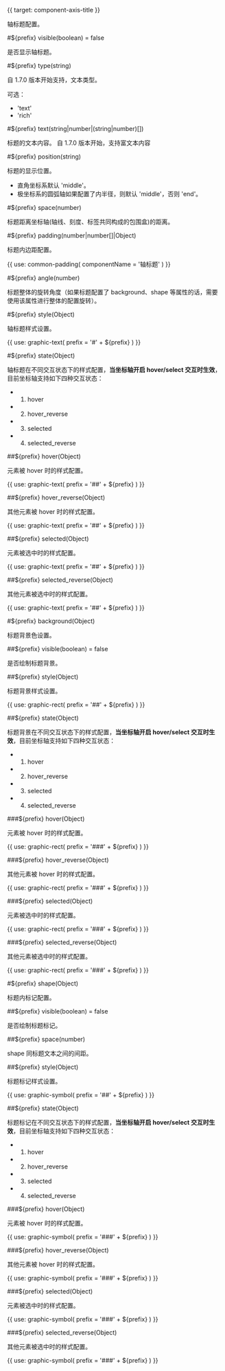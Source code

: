{{ target: component-axis-title }}

<!-- ITitle -->

轴标题配置。

#${prefix} visible(boolean) = false

是否显示轴标题。

#${prefix} type(string)

自 1.7.0 版本开始支持，文本类型。

可选：

- 'text'
- 'rich'

#${prefix} text(string|number|(string|number)[])

标题的文本内容。
自 1.7.0 版本开始，支持富文本内容

#${prefix} position(string)

标题的显示位置。

- 直角坐标系默认 'middle'。
- 极坐标系的圆弧轴如果配置了内半径，则默认 'middle'，否则 'end'。

#${prefix} space(number)

标题距离坐标轴(轴线、刻度、标签共同构成的包围盒)的距离。

#${prefix} padding(number|number[]|Object)

标题内边距配置。

{{ use: common-padding(
  componentName = '轴标题'
) }}

#${prefix} angle(number)

标题整体的旋转角度（如果标题配置了 background、shape 等属性的话，需要使用该属性进行整体的配置旋转）。

#${prefix} style(Object)

轴标题样式设置。

{{ use: graphic-text(
  prefix = '#' + ${prefix}
) }}

#${prefix} state(Object)

轴标题在不同交互状态下的样式配置，**当坐标轴开启 hover/select 交互时生效**，目前坐标轴支持如下四种交互状态：

- 1.  hover
- 2.  hover_reverse
- 3.  selected
- 4.  selected_reverse

##${prefix} hover(Object)

元素被 hover 时的样式配置。

{{ use: graphic-text(
  prefix = '##' + ${prefix}
) }}

##${prefix} hover_reverse(Object)

其他元素被 hover 时的样式配置。

{{ use: graphic-text(
  prefix = '##' + ${prefix}
) }}

##${prefix} selected(Object)

元素被选中时的样式配置。

{{ use: graphic-text(
  prefix = '##' + ${prefix}
) }}

##${prefix} selected_reverse(Object)

其他元素被选中时的样式配置。

{{ use: graphic-text(
  prefix = '##' + ${prefix}
) }}

#${prefix} background(Object)

标题背景色设置。

##${prefix} visible(boolean) = false

是否绘制标题背景。

##${prefix} style(Object)

标题背景样式设置。

{{ use: graphic-rect(
  prefix = '##' + ${prefix}
) }}

##${prefix} state(Object)

标题背景在不同交互状态下的样式配置，**当坐标轴开启 hover/select 交互时生效**，目前坐标轴支持如下四种交互状态：

- 1.  hover
- 2.  hover_reverse
- 3.  selected
- 4.  selected_reverse

###${prefix} hover(Object)

元素被 hover 时的样式配置。

{{ use: graphic-rect(
  prefix = '###' + ${prefix}
) }}

###${prefix} hover_reverse(Object)

其他元素被 hover 时的样式配置。

{{ use: graphic-rect(
  prefix = '###' + ${prefix}
) }}

###${prefix} selected(Object)

元素被选中时的样式配置。

{{ use: graphic-rect(
  prefix = '###' + ${prefix}
) }}

###${prefix} selected_reverse(Object)

其他元素被选中时的样式配置。

{{ use: graphic-rect(
  prefix = '###' + ${prefix}
) }}

#${prefix} shape(Object)

标题内标记配置。

##${prefix} visible(boolean) = false

是否绘制标题标记。

##${prefix} space(number)

shape 同标题文本之间的间距。

##${prefix} style(Object)

标题标记样式设置。

{{ use: graphic-symbol(
  prefix = '##' + ${prefix}
) }}

##${prefix} state(Object)

标题标记在不同交互状态下的样式配置，**当坐标轴开启 hover/select 交互时生效**，目前坐标轴支持如下四种交互状态：

- 1.  hover
- 2.  hover_reverse
- 3.  selected
- 4.  selected_reverse

###${prefix} hover(Object)

元素被 hover 时的样式配置。

{{ use: graphic-symbol(
  prefix = '###' + ${prefix}
) }}

###${prefix} hover_reverse(Object)

其他元素被 hover 时的样式配置。

{{ use: graphic-symbol(
  prefix = '###' + ${prefix}
) }}

###${prefix} selected(Object)

元素被选中时的样式配置。

{{ use: graphic-symbol(
  prefix = '###' + ${prefix}
) }}

###${prefix} selected_reverse(Object)

其他元素被选中时的样式配置。

{{ use: graphic-symbol(
  prefix = '###' + ${prefix}
) }}
